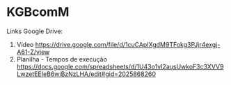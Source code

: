 # KGBcomM

Links Google Drive:
1) Vídeo
    https://drive.google.com/file/d/1cuCApIXgdM9TFokg3PJjr4exgj-A61-Z/view
2) Planilha - Tempos de execução
    https://docs.google.com/spreadsheets/d/1U43o1vI2ausUwkoF3c3XVV9LwzetEEIeB6wiBzNzLHA/edit#gid=2025868260
